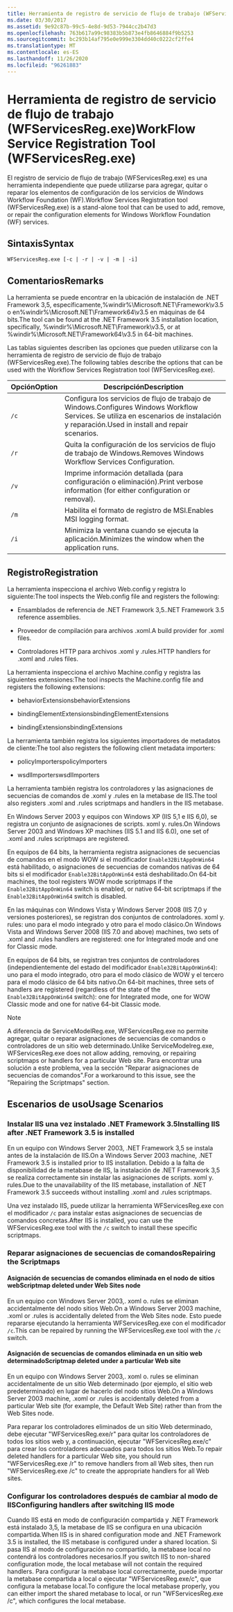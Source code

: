 ```yaml
---
title: Herramienta de registro de servicio de flujo de trabajo (WFServicesReg.exe)
ms.date: 03/30/2017
ms.assetid: 9e92c87b-99c5-4e8d-9d53-7944cc2b47d3
ms.openlocfilehash: 763b617a99c98383b5b873e4fb8646884f9b5253
ms.sourcegitcommit: bc293b14af795e0e999e3304dd40c0222cf2ffe4
ms.translationtype: MT
ms.contentlocale: es-ES
ms.lasthandoff: 11/26/2020
ms.locfileid: "96261883"
---
```

# <a name="workflow-service-registration-tool-wfservicesregexe"></a><span data-ttu-id="47a1d-102">Herramienta de registro de servicio de flujo de trabajo (WFServicesReg.exe)</span><span class="sxs-lookup"><span data-stu-id="47a1d-102">WorkFlow Service Registration Tool (WFServicesReg.exe)</span></span>

<span data-ttu-id="47a1d-103">El registro de servicio de flujo de trabajo (WFServicesReg.exe) es una herramienta independiente que puede utilizarse para agregar, quitar o reparar los elementos de configuración de los servicios de Windows Workflow Foundation (WF).</span><span class="sxs-lookup"><span data-stu-id="47a1d-103">Workflow Services Registration tool (WFServicesReg.exe) is a stand-alone tool that can be used to add, remove, or repair the configuration elements for Windows Workflow Foundation (WF) services.</span></span>  
  
## <a name="syntax"></a><span data-ttu-id="47a1d-104">Sintaxis</span><span class="sxs-lookup"><span data-stu-id="47a1d-104">Syntax</span></span>  
  
```console  
WFServicesReg.exe [-c | -r | -v | -m | -i]  
```  
  
## <a name="remarks"></a><span data-ttu-id="47a1d-105">Comentarios</span><span class="sxs-lookup"><span data-stu-id="47a1d-105">Remarks</span></span>  

 <span data-ttu-id="47a1d-106">La herramienta se puede encontrar en la ubicación de instalación de .NET Framework 3,5, específicamente,%windir%\Microsoft.NET\Framework\v3.5 o en%windir%\Microsoft.NET\Framework64\v3.5 en máquinas de 64 bits.</span><span class="sxs-lookup"><span data-stu-id="47a1d-106">The tool can be found at the .NET Framework 3.5 installation location, specifically, %windir%\Microsoft.NET\Framework\v3.5, or at %windir%\Microsoft.NET\Framework64\v3.5 in 64-bit machines.</span></span>  
  
 <span data-ttu-id="47a1d-107">Las tablas siguientes describen las opciones que pueden utilizarse con la herramienta de registro de servicio de flujo de trabajo (WFServicesReg.exe).</span><span class="sxs-lookup"><span data-stu-id="47a1d-107">The following tables describe the options that can be used with the Workflow Services Registration tool (WFServicesReg.exe).</span></span>  
  
|<span data-ttu-id="47a1d-108">Opción</span><span class="sxs-lookup"><span data-stu-id="47a1d-108">Option</span></span>|<span data-ttu-id="47a1d-109">Descripción</span><span class="sxs-lookup"><span data-stu-id="47a1d-109">Description</span></span>|  
|------------|-----------------|  
|`/c`|<span data-ttu-id="47a1d-110">Configura los servicios de flujo de trabajo de Windows.</span><span class="sxs-lookup"><span data-stu-id="47a1d-110">Configures Windows Workflow Services.</span></span> <span data-ttu-id="47a1d-111">Se utiliza en escenarios de instalación y reparación.</span><span class="sxs-lookup"><span data-stu-id="47a1d-111">Used in install and repair scenarios.</span></span>|  
|`/r`|<span data-ttu-id="47a1d-112">Quita la configuración de los servicios de flujo de trabajo de Windows.</span><span class="sxs-lookup"><span data-stu-id="47a1d-112">Removes Windows Workflow Services Configuration.</span></span>|  
|`/v`|<span data-ttu-id="47a1d-113">Imprime información detallada (para configuración o eliminación).</span><span class="sxs-lookup"><span data-stu-id="47a1d-113">Print verbose information (for either configuration or removal).</span></span>|  
|`/m`|<span data-ttu-id="47a1d-114">Habilita el formato de registro de MSI.</span><span class="sxs-lookup"><span data-stu-id="47a1d-114">Enables MSI logging format.</span></span>|  
|`/i`|<span data-ttu-id="47a1d-115">Minimiza la ventana cuando se ejecuta la aplicación.</span><span class="sxs-lookup"><span data-stu-id="47a1d-115">Minimizes the window when the application runs.</span></span>|  
  
## <a name="registration"></a><span data-ttu-id="47a1d-116">Registro</span><span class="sxs-lookup"><span data-stu-id="47a1d-116">Registration</span></span>  

 <span data-ttu-id="47a1d-117">La herramienta inspecciona el archivo Web.config y registra lo siguiente:</span><span class="sxs-lookup"><span data-stu-id="47a1d-117">The tool inspects the Web.config file and registers the following:</span></span>  
  
- <span data-ttu-id="47a1d-118">Ensamblados de referencia de .NET Framework 3,5.</span><span class="sxs-lookup"><span data-stu-id="47a1d-118">.NET Framework 3.5 reference assemblies.</span></span>  
  
- <span data-ttu-id="47a1d-119">Proveedor de compilación para archivos .xoml.</span><span class="sxs-lookup"><span data-stu-id="47a1d-119">A build provider for .xoml files.</span></span>  
  
- <span data-ttu-id="47a1d-120">Controladores HTTP para archivos .xoml y .rules.</span><span class="sxs-lookup"><span data-stu-id="47a1d-120">HTTP handlers for .xoml and .rules files.</span></span>  
  
 <span data-ttu-id="47a1d-121">La herramienta inspecciona el archivo Machine.config y registra las siguientes extensiones:</span><span class="sxs-lookup"><span data-stu-id="47a1d-121">The tool inspects the Machine.config file and registers the following extensions:</span></span>  
  
- <span data-ttu-id="47a1d-122">behaviorExtensions</span><span class="sxs-lookup"><span data-stu-id="47a1d-122">behaviorExtensions</span></span>  
  
- <span data-ttu-id="47a1d-123">bindingElementExtensions</span><span class="sxs-lookup"><span data-stu-id="47a1d-123">bindingElementExtensions</span></span>  
  
- <span data-ttu-id="47a1d-124">bindingExtensions</span><span class="sxs-lookup"><span data-stu-id="47a1d-124">bindingExtensions</span></span>  
  
 <span data-ttu-id="47a1d-125">La herramienta también registra los siguientes importadores de metadatos de cliente:</span><span class="sxs-lookup"><span data-stu-id="47a1d-125">The tool also registers the following client metadata importers:</span></span>  
  
- <span data-ttu-id="47a1d-126">policyImporters</span><span class="sxs-lookup"><span data-stu-id="47a1d-126">policyImporters</span></span>  
  
- <span data-ttu-id="47a1d-127">wsdlImporters</span><span class="sxs-lookup"><span data-stu-id="47a1d-127">wsdlImporters</span></span>  
  
 <span data-ttu-id="47a1d-128">La herramienta también registra los controladores y las asignaciones de secuencias de comandos de .xoml y .rules en la metabase de IIS.</span><span class="sxs-lookup"><span data-stu-id="47a1d-128">The tool also registers .xoml and .rules scriptmaps and handlers in the IIS metabase.</span></span>  
  
 <span data-ttu-id="47a1d-129">En Windows Server 2003 y equipos con Windows XP (IIS 5,1 e IIS 6,0), se registra un conjunto de asignaciones de scripts. xoml y. rules.</span><span class="sxs-lookup"><span data-stu-id="47a1d-129">On Windows Server 2003 and Windows XP machines (IIS 5.1 and IIS 6.0), one set of .xoml and .rules scriptmaps are registered.</span></span>  
  
 <span data-ttu-id="47a1d-130">En equipos de 64 bits, la herramienta registra asignaciones de secuencias de comandos en el modo WOW si el modificador `Enable32BitAppOnWin64` está habilitado, o asignaciones de secuencias de comandos nativas de 64 bits si el modificador `Enable32BitAppOnWin64` está deshabilitado.</span><span class="sxs-lookup"><span data-stu-id="47a1d-130">On 64-bit machines, the tool registers WOW mode scriptmaps if the `Enable32BitAppOnWin64` switch is enabled, or native 64-bit scriptmaps if the `Enable32BitAppOnWin64` switch is disabled.</span></span>  
  
 <span data-ttu-id="47a1d-131">En las máquinas con Windows Vista y Windows Server 2008 (IIS 7,0 y versiones posteriores), se registran dos conjuntos de controladores. xoml y. rules: uno para el modo integrado y otro para el modo clásico.</span><span class="sxs-lookup"><span data-stu-id="47a1d-131">On Windows Vista and Windows Server 2008 (IIS 7.0 and above) machines, two sets of .xoml and .rules handlers are registered: one for Integrated mode and one for Classic mode.</span></span>  
  
 <span data-ttu-id="47a1d-132">En equipos de 64 bits, se registran tres conjuntos de controladores (independientemente del estado del modificador `Enable32BitAppOnWin64`): uno para el modo integrado, otro para el modo clásico de WOW y el tercero para el modo clásico de 64 bits nativo.</span><span class="sxs-lookup"><span data-stu-id="47a1d-132">On 64-bit machines, three sets of handlers are registered (regardless of the state of the `Enable32BitAppOnWin64` switch): one for Integrated mode, one for WOW Classic mode and one for native 64-bit Classic mode.</span></span>  
  
> [!NOTE]
> <span data-ttu-id="47a1d-133">A diferencia de ServiceModelReg.exe, WFServicesReg.exe no permite agregar, quitar o reparar asignaciones de secuencias de comandos o controladores de un sitio web determinado.</span><span class="sxs-lookup"><span data-stu-id="47a1d-133">Unlike ServiceModelreg.exe, WFServicesReg.exe does not allow adding, removing, or repairing scriptmaps or handlers for a particular Web site.</span></span> <span data-ttu-id="47a1d-134">Para encontrar una solución a este problema, vea la sección "Reparar asignaciones de secuencias de comandos".</span><span class="sxs-lookup"><span data-stu-id="47a1d-134">For a workaround to this issue, see the "Repairing the Scriptmaps" section.</span></span>  
  
## <a name="usage-scenarios"></a><span data-ttu-id="47a1d-135">Escenarios de uso</span><span class="sxs-lookup"><span data-stu-id="47a1d-135">Usage Scenarios</span></span>  
  
### <a name="installing-iis-after-net-framework-35-is-installed"></a><span data-ttu-id="47a1d-136">Instalar IIS una vez instalado .NET Framework 3.5</span><span class="sxs-lookup"><span data-stu-id="47a1d-136">Installing IIS after .NET Framework 3.5 is installed</span></span>  

 <span data-ttu-id="47a1d-137">En un equipo con Windows Server 2003, .NET Framework 3,5 se instala antes de la instalación de IIS.</span><span class="sxs-lookup"><span data-stu-id="47a1d-137">On a Windows Server 2003 machine, .NET Framework 3.5 is installed prior to IIS installation.</span></span> <span data-ttu-id="47a1d-138">Debido a la falta de disponibilidad de la metabase de IIS, la instalación de .NET Framework 3,5 se realiza correctamente sin instalar las asignaciones de scripts. xoml y. rules.</span><span class="sxs-lookup"><span data-stu-id="47a1d-138">Due to the unavailability of the IIS metabase, installation of .NET Framework 3.5 succeeds without installing .xoml and .rules scriptmaps.</span></span>  
  
 <span data-ttu-id="47a1d-139">Una vez instalado IIS, puede utilizar la herramienta WFServicesReg.exe con el modificador `/c` para instalar estas asignaciones de secuencias de comandos concretas.</span><span class="sxs-lookup"><span data-stu-id="47a1d-139">After IIS is installed, you can use the WFServicesReg.exe tool with the `/c` switch to install these specific scriptmaps.</span></span>  
  
### <a name="repairing-the-scriptmaps"></a><span data-ttu-id="47a1d-140">Reparar asignaciones de secuencias de comandos</span><span class="sxs-lookup"><span data-stu-id="47a1d-140">Repairing the Scriptmaps</span></span>  
  
#### <a name="scriptmap-deleted-under-web-sites-node"></a><span data-ttu-id="47a1d-141">Asignación de secuencias de comandos eliminada en el nodo de sitios web</span><span class="sxs-lookup"><span data-stu-id="47a1d-141">Scriptmap deleted under Web Sites node</span></span>  

 <span data-ttu-id="47a1d-142">En un equipo con Windows Server 2003,. xoml o. rules se eliminan accidentalmente del nodo sitios Web.</span><span class="sxs-lookup"><span data-stu-id="47a1d-142">On a Windows Server 2003 machine, .xoml or .rules is accidentally deleted from the Web Sites node.</span></span> <span data-ttu-id="47a1d-143">Esto puede repararse ejecutando la herramienta WFServicesReg.exe con el modificador `/c`.</span><span class="sxs-lookup"><span data-stu-id="47a1d-143">This can be repaired by running the WFServicesReg.exe tool with the `/c` switch.</span></span>  
  
#### <a name="scriptmap-deleted-under-a-particular-web-site"></a><span data-ttu-id="47a1d-144">Asignación de secuencias de comandos eliminada en un sitio web determinado</span><span class="sxs-lookup"><span data-stu-id="47a1d-144">Scriptmap deleted under a particular Web site</span></span>  

 <span data-ttu-id="47a1d-145">En un equipo con Windows Server 2003,. xoml o. rules se eliminan accidentalmente de un sitio Web determinado (por ejemplo, el sitio web predeterminado) en lugar de hacerlo del nodo sitios Web.</span><span class="sxs-lookup"><span data-stu-id="47a1d-145">On a Windows Server 2003 machine, .xoml or .rules is accidentally deleted from a particular Web site (for example, the Default Web Site) rather than from the Web Sites node.</span></span>  
  
 <span data-ttu-id="47a1d-146">Para reparar los controladores eliminados de un sitio Web determinado, debe ejecutar "WFServicesReg.exe/r" para quitar los controladores de todos los sitios web y, a continuación, ejecutar "WFServicesReg.exe/c" para crear los controladores adecuados para todos los sitios Web.</span><span class="sxs-lookup"><span data-stu-id="47a1d-146">To repair deleted handlers for a particular Web site, you should run "WFServicesReg.exe /r" to remove handlers from all Web sites, then run "WFServicesReg.exe /c" to create the appropriate handlers for all Web sites.</span></span>  
  
### <a name="configuring-handlers-after-switching-iis-mode"></a><span data-ttu-id="47a1d-147">Configurar los controladores después de cambiar al modo de IIS</span><span class="sxs-lookup"><span data-stu-id="47a1d-147">Configuring handlers after switching IIS mode</span></span>  

 <span data-ttu-id="47a1d-148">Cuando IIS está en modo de configuración compartida y .NET Framework está instalado 3,5, la metabase de IIS se configura en una ubicación compartida.</span><span class="sxs-lookup"><span data-stu-id="47a1d-148">When IIS is in shared configuration mode and .NET Framework 3.5 is installed, the IIS metabase is configured under a shared location.</span></span> <span data-ttu-id="47a1d-149">Si pasa IIS al modo de configuración no compartido, la metabase local no contendrá los controladores necesarios.</span><span class="sxs-lookup"><span data-stu-id="47a1d-149">If you switch IIS to non-shared configuration mode, the local metabase will not contain the required handlers.</span></span> <span data-ttu-id="47a1d-150">Para configurar la metabase local correctamente, puede importar la metabase compartida a local o ejecutar "WFServicesReg.exe/c", que configura la metabase local.</span><span class="sxs-lookup"><span data-stu-id="47a1d-150">To configure the local metabase properly, you can either import the shared metabase to local, or run "WFServicesReg.exe /c", which configures the local metabase.</span></span>
